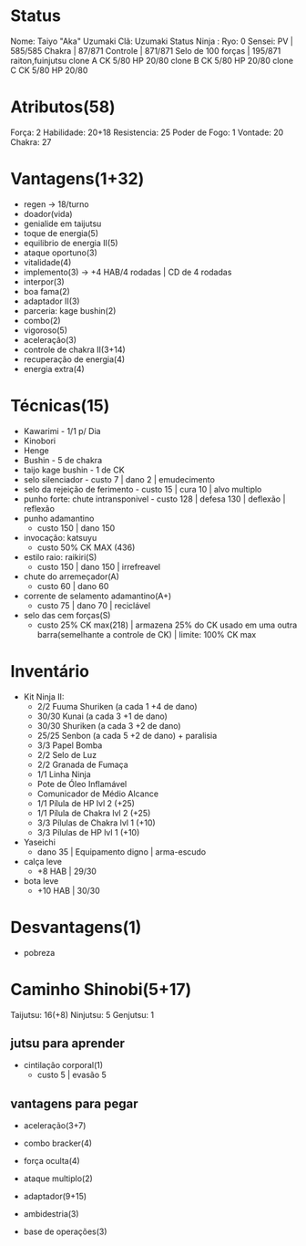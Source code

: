 # Status
Nome: Taiyo "Aka" Uzumaki
Clã:  Uzumaki
Status Ninja : 
Ryo:  0
Sensei: 
PV | 585/585
Chakra | 87/871
Controle | 871/871
Selo de 100 forças | 195/871
raiton,fuinjutsu
clone A CK 5/80 HP 20/80
clone B CK 5/80 HP 20/80
clone C CK 5/80 HP 20/80


# Atributos(58)
Força: 2
Habilidade: 20+18
Resistencia: 25
Poder de Fogo: 1
Vontade: 20
Chakra: 27
# Vantagens(1+32)
- regen -> 18/turno
- doador(vida)
- genialide em taijutsu
- toque de energia(5)
- equilibrio de energia II(5)
- ataque oportuno(3)
- vitalidade(4)
- implemento(3) -> +4 HAB/4 rodadas | CD de 4 rodadas
- interpor(3)
- boa fama(2)
- adaptador II(3)
- parceria: kage bushin(2)
- combo(2)
- vigoroso(5)
- aceleração(3)
- controle de chakra II(3+14)
- recuperação de energia(4)
- energia extra(4)
# Técnicas(15)
- Kawarimi - 1/1 p/ Dia
- Kinobori
- Henge
- Bushin - 5 de chakra
- taijo kage bushin - 1 de CK 
- selo silenciador
	  - custo 7 | dano 2 | emudecimento
- selo da rejeição de ferimento
	  - custo 15 | cura 10 | alvo multiplo
- punho forte: chute intransponivel
	  - custo 128 | defesa 130 | deflexão | reflexão
- punho adamantino
	 - custo 150 | dano 150 
- invocação: katsuyu
	- custo 50% CK MAX (436)
- estilo raio: raikiri(S)
	 - custo 150 | dano 150 | irrefreavel
- chute do arremeçador(A)
	- custo 60 | dano 60
- corrente de selamento adamantino(A+)
	- custo 75 | dano 70 | reciclável
- selo das cem forças(S)
    - custo 25% CK max(218) | armazena 25% do CK usado em uma outra barra(semelhante a controle de CK) | limite: 100% CK max
# Inventário
- Kit Ninja II:
	- 2/2 Fuuma Shuriken (a cada 1 +4 de dano)
	- 30/30 Kunai (a cada 3 +1 de dano)
	- 30/30 Shuriken (a cada 3 +2 de dano)
	- 25/25 Senbon (a cada 5 +2 de dano) + paralisia
	- 3/3 Papel Bomba
	- 2/2 Selo de Luz
	- 2/2 Granada de Fumaça
	- 1/1 Linha Ninja
	- Pote de Óleo Inflamável
	- Comunicador de Médio Alcance
	- 1/1 Pílula de HP lvl 2 (+25)
	- 1/1 Pílula de Chakra lvl 2 (+25)
	- 3/3 Pílulas de Chakra lvl 1 (+10)
	- 3/3 Pílulas de HP lvl 1 (+10)
- Yaseichi
	- dano 35 | Equipamento digno | arma-escudo
- calça leve
	- +8 HAB | 29/30
- bota leve
	- +10 HAB | 30/30

# Desvantagens(1)
- pobreza
# Caminho Shinobi(5+17) 
Taijutsu: 16(+8)
Ninjutsu: 5
Genjutsu: 1
## jutsu para aprender
- cintilação corporal(1)
    - custo 5 | evasão 5

## vantagens para pegar
- aceleração(3+7)
- combo bracker(4)
- força oculta(4)
- ataque multiplo(2)

- adaptador(9+15)
- ambidestria(3)
- base de operações(3)